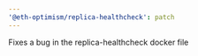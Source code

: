 ```yaml
---
'@eth-optimism/replica-healthcheck': patch
---
```


Fixes a bug in the replica-healthcheck docker file
